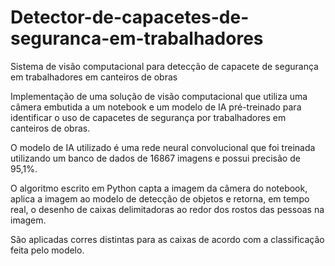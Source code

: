 # Detector-de-capacetes-de-seguranca-em-trabalhadores
Sistema de visão computacional para detecção de capacete de segurança em trabalhadores em canteiros de obras

Implementação de uma solução de visão computacional que utiliza uma câmera embutida a um notebook e um modelo de IA pré-treinado 
para identificar o uso de capacetes de segurança por trabalhadores em canteiros de obras.

O modelo de IA utilizado é uma rede neural convolucional que foi treinada utilizando um banco de dados de 16867 imagens e possui precisão de 95,1%.

O algoritmo escrito em Python capta a imagem da câmera do notebook, aplica a imagem ao modelo de detecção de objetos e retorna, em tempo real, 
o desenho de caixas delimitadoras ao redor dos rostos das pessoas na imagem. 

São aplicadas corres distintas para as caixas de acordo com a classificação feita pelo modelo.

